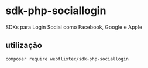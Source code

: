 # sdk-php-sociallogin
SDKs para Login Social como Facebook, Google e Apple

## utilização
```console
composer require webflixtec/sdk-php-sociallogin
```